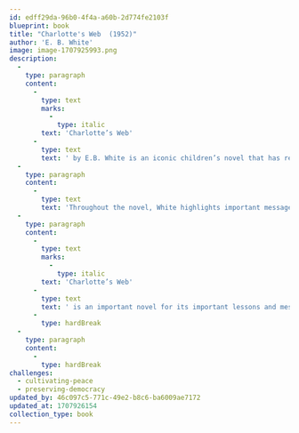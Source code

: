 ```yaml
---
id: edff29da-96b0-4f4a-a60b-2d774fe2103f
blueprint: book
title: "Charlotte's Web  (1952)"
author: 'E. B. White'
image: image-1707925993.png
description:
  -
    type: paragraph
    content:
      -
        type: text
        marks:
          -
            type: italic
        text: 'Charlotte’s Web'
      -
        type: text
        text: ' by E.B. White is an iconic children’s novel that has remained popular since its first publication in 1952. The novel follows Wilbur the pig as he is taken away from his home on the farm and thrust into the harsh world of the county fair. His only friend is Charlotte, a wise old spider who befriends Wilbur and helps him out of his many sticky situations. Together, they make a formidable duo, and it is Charlotte’s selfless sacrifice that eventually saves Wilbur from being slaughtered.'
  -
    type: paragraph
    content:
      -
        type: text
        text: 'Throughout the novel, White highlights important messages about friendship, loyalty, and respect. He also touches upon themes of mortality, destiny, and finding one’s place in the world. White’s writing style is simple yet beautiful, and his characters are easy to relate to. He uses vivid descriptions to bring the rural setting to life, and this contributes to the overall charm of the novel.'
  -
    type: paragraph
    content:
      -
        type: text
        marks:
          -
            type: italic
        text: 'Charlotte’s Web'
      -
        type: text
        text: ' is an important novel for its important lessons and messages, as well as its vivid descriptions and memorable characters. It is a story that can be enjoyed by both children and adults alike and continues to captivate readers even after almost 70 years.'
      -
        type: hardBreak
  -
    type: paragraph
    content:
      -
        type: hardBreak
challenges:
  - cultivating-peace
  - preserving-democracy
updated_by: 46c097c5-771c-49e2-b8c6-ba6009ae7172
updated_at: 1707926154
collection_type: book
---
```

